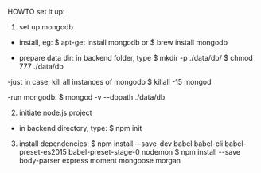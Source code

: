 HOWTO set it up:

1. set up mongodb

- install, eg:
$ apt-get install mongodb
or
$ brew install mongodb

- prepare data dir:
in backend folder, type
$ mkdir -p ./data/db/
$ chmod 777 ./data/db

-just in case, kill all instances of mongodb
$ killall -15 mongod

-run mongodb:
$ mongod -v --dbpath ./data/db

2. initiate node.js project
- in backend directory, type:
$ npm init

3. install dependencies:
$ npm install --save-dev babel babel-cli babel-preset-es2015 babel-preset-stage-0 nodemon 
$ npm install --save body-parser express moment mongoose morgan
